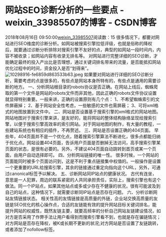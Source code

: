 # 网站SEO诊断分析的一些要点 - weixin_33985507的博客 - CSDN博客
2018年08月16日 09:50:00[weixin_33985507](https://me.csdn.net/weixin_33985507)阅读数：15
很多情况下，都要对网站进行SEO维度的诊断分析。如网站被搜索引擎拉低评级，也就是俗称的降权后，就要通过诊断分析排除对搜索引擎不友好的点，典型的如网站一段时间内，内容不被收录；如网站内容有收录无排名等。
对网站进行完整详细的SEO诊断，才能确定最终的投入产出比是否理想，通过关键词排名带来的流量，是否能抵扣网站优化过程中的时间，资金投入是否“划得来”。
![10298916-fe6859d863533b63.jpeg](https://upload-images.jianshu.io/upload_images/10298916-fe6859d863533b63.jpeg)
如果要对网站进行详细的SEO诊断分析，需要考虑的点是很多的，有些点是网站本身所特有的，有些点是通用的需要诊断的地方。
一、分析网站根目录的robots协议是否正确。在网站上线后，蜘蛛爬取的第一个文件是网站的robots文件而非其他，因此正确的robots文件协议设置就显得特别重要。一般来讲，正确的设置原则有几个点：
1、不希望蜘蛛索引的文件屏蔽掉；
2、基于网站安全性考虑，一些敏感的文件也需屏蔽；
3、可将xml格式的地图放置到文件中。
二、网站是否设置基于搜索引擎的xml格式的网站地图。
网站地图对于搜索引擎来讲，是友好的，能将网站的整体结构脉络呈现给搜索引擎，以便于搜索引擎高效率的索引网站。对于网站地图的制作，有大量的教程，一些建站系统也有相应的插件，不再赘述。
三、网站是否设置正确的404页面。
早些年，404页面并不是一个优化点，随着搜索引擎算法不断进化，很多点都能归纳于优化点。网站设置404页面，告诉用户页面是否删掉无法访问，高手搜索引擎某页面的状态，是很有必要的。另外，不建议404页面自动跳转到首页或某一个页面，由用户自动选择即可。
四、分析网站链接的唯一性。
很多时候，一个网站的页面能同时被多个页面访问到，这是不利于重点链接集中权值的。一般操作是设置一个更重要的URL给搜索引擎，其余的链接通过重定向指向这个URL，另外，可通过canonical标签予以解决。
五、诊断网站同IP站点的健康状况。
古代有连坐，意思是一人犯罪，周边的联系紧密的人共同承担责任，实际上，搜索引擎也有这个做法。同一个IP站点，如果其他站点或多或少存在不健康的状况，很有可能波及到自己的站点，这种情况下，就需要诊断同IP站点是否存在问题。
六、分析诊断网站友情链接状态。
相关性高的友情链接是高质量的外链，企业站交换高质量的友链是SEO优化的核心操作点，合适的友链能有效的提升网站目标关键词排名，能提升网站的权威性，既然友链主要，就要高频率的分析自己网站友链建设情况，如对方是否采用了作弊手法让用户看得到而搜索引擎看不到，也就是存在骗链情况；对方网站是否存在降权，被K或长期不更新的状况;对方网站是否设置了友链跳转，或者添加了nofollow标签。
